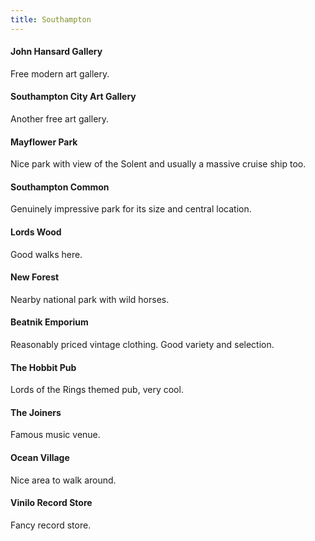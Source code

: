 ```yaml
---
title: Southampton
---
```

#### John Hansard Gallery
Free modern art gallery.

#### Southampton City Art Gallery
Another free art gallery.

#### Mayflower Park
Nice park with view of the Solent and usually a massive cruise ship too.

#### Southampton Common
Genuinely impressive park for its size and central location.

#### Lords Wood
Good walks here.

#### New Forest
Nearby national park with wild horses.

#### Beatnik Emporium
Reasonably priced vintage clothing. Good variety and selection.

#### The Hobbit Pub
Lords of the Rings themed pub, very cool.

#### The Joiners
Famous music venue.

#### Ocean Village
Nice area to walk around.

#### Vinilo Record Store
Fancy record store.